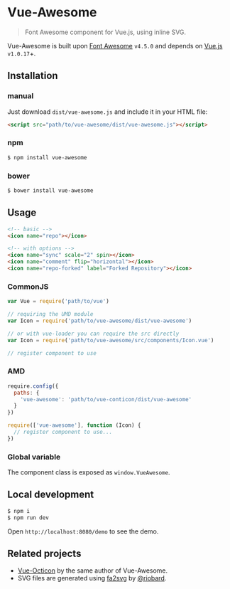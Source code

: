 # Vue-Awesome

> Font Awesome component for Vue.js, using inline SVG.

Vue-Awesome is built upon [Font Awesome](https://github.com/FortAwesome/Font-Awesome) `v4.5.0` and depends on [Vue.js](https://vuejs.org/) `v1.0.17`+.

## Installation

### manual

Just download `dist/vue-awesome.js` and include it in your HTML file:

```html
<script src="path/to/vue-awesome/dist/vue-awesome.js"></script>
```

### npm 

```bash
$ npm install vue-awesome
```

### bower

```bash
$ bower install vue-awesome
```

## Usage

```html
<!-- basic -->
<icon name="repo"></icon>

<!-- with options -->
<icon name="sync" scale="2" spin></icon>
<icon name="comment" flip="horizontal"></icon>
<icon name="repo-forked" label="Forked Repository"></icon>
```

### CommonJS

```js
var Vue = require('path/to/vue')

// requiring the UMD module
var Icon = require('path/to/vue-awesome/dist/vue-awesome')

// or with vue-loader you can require the src directly
var Icon = require('path/to/vue-awesome/src/components/Icon.vue')

// register component to use
```

### AMD

```js
require.config({
  paths: {
    'vue-awesome': 'path/to/vue-conticon/dist/vue-awesome'
  }
})

require(['vue-awesome'], function (Icon) {
  // register component to use...
})
```

### Global variable

The component class is exposed as `window.VueAwesome`.

## Local development

```bash
$ npm i
$ npm run dev
```

Open `http://localhost:8080/demo` to see the demo.

## Related projects

* [Vue-Octicon](https://github.com/Justineo/vue-octicon) by the same author of Vue-Awesome.
* SVG files are generated using [fa2svg](https://github.com/riobard/font-awesome-svg) by [@riobard](https://github.com/riobard).
